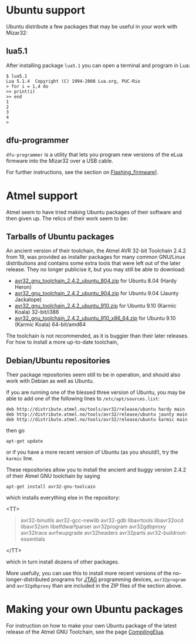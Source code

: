 

# Ubuntu support #

Ubuntu distribute a few packages that may be useful in your work with Mizar32:

## lua5.1 ##
After installing package `lua5.1` you can open a terminal and program in Lua:
```
$ lua5.1
Lua 5.1.4  Copyright (C) 1994-2008 Lua.org, PUC-Rio
> for i = 1,4 do
>> print(i)
>> end
1
2
3
4
> 
```
## dfu-programmer ##
`dfu-programmer` is a utility that lets you program new versions of the eLua firmware into the Mizar32 over a USB cable.

For further instructions, see the section on [Flashing\_firmware](Flashing_firmware.md)].

# Atmel support #

Atmel seem to have tried making Ubuntu packages of their software and then given up. The relics of their work seem to be:

## Tarballs of Ubuntu packages ##

An ancient version of their toolchain, the Atmel AVR 32-bit Toolchain 2.4.2 from 19, was provided as installer packages for many common GNU/Linux distributions and contains some extra tools that were left out of the later release. They no longer publicise it, but you may still be able to download:
  * [avr32\_gnu\_toolchain\_2.4.2\_ubuntu\_804.zip](http://www.atmel.com/Images/avr32_gnu_toolchain_2.4.2_ubuntu_804.zip) for Ubuntu 8.04 (Hardy Heron)
  * [avr32\_gnu\_toolchain\_2.4.2\_ubuntu\_904.zip](http://www.atmel.com/Images/avr32_gnu_toolchain_2.4.2_ubuntu_904.zip) for Ubuntu 9.04 (Jaunty Jackalope)
  * [avr32\_gnu\_toolchain\_2.4.2\_ubuntu\_910.zip](http://www.atmel.com/Images/avr32_gnu_toolchain_2.4.2_ubuntu_910.zip) for Ubuntu 9.10 (Karmic Koala) 32-bit/i386
  * [avr32\_gnu\_toolchain\_2.4.2\_ubuntu\_910\_x86\_64.zip](http://www.atmel.com/Images/avr32_gnu_toolchain_2.4.2_ubuntu_910_x86_64.zip) for Ubuntu 9.10 (Karmic Koala) 64-bit/amd64

The toolchain is not recommended, as it is buggier than their later releases. For how to install a more up-to-date toolchain,

## Debian/Ubuntu repositories ##
Their package repositories seem still to be in operation, and should also work with Debian as well as Ubuntu.

If you are running one of the blessed three version of Ubuntu, you may be able to add one of the following lines to `/etc/apt/sources.list`:
```
deb http://distribute.atmel.no/tools/avr32/release/ubuntu hardy main
deb http://distribute.atmel.no/tools/avr32/release/ubuntu jaunty main
deb http://distribute.atmel.no/tools/avr32/release/ubuntu karmic main
```
then go
```
apt-get update
```
or if you have a more recent version of Ubuntu (as you should!), try the `karmic` line.

These repositories allow you to install the ancient and buggy version 2.4.2 of their Atmel GNU toolchain by saying
```
apt-get install avr32-gnu-toolcain
```
which installs everything else in the repository:
> 

&lt;TT&gt;


> avr32-binutils
> avr32-gcc-newlib
> avr32-gdb
> libavrtools
> libavr32ocd
> libavr32sim
> libelfdwarfparser
> avr32program
> avr32gdbproxy
> avr32trace
> avrfwupgrade
> avr32headers
> avr32parts
> avr32-buildroot-essentials
> 

&lt;/TT&gt;


which in turn install dozens of other packages.

More usefully, you can use this to install more recent versions of the no-longer-distributed programs for [JTAG](JTAG.md) programming devices, `avr32program` and `avr32gdbproxy` than are included in the ZIP files of the section above.

# Making your own Ubuntu packages #
For instruction on how to make your own Ubuntu package of the latest release of the Atmel GNU Toolchain, see the page [CompilingElua](CompilingElua.md).